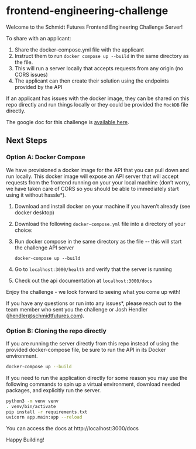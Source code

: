 # frontend-engineering-challenge

Welcome to the Schmidt Futures Frontend Engineering Challenge Server!

To share with an applicant:

1. Share the docker-compose.yml file with the applicant
2. Instruct them to run `docker compose up --build` in the same directory as the file.
3. This will run a server locally that accepts requests from any origin (no CORS issues)
4. The applicant can then create their solution using the endpoints provided by the API

If an applicant has issues with the docker image, they can be shared on this repo directly and run things locally or they could be provided the `MockDB` file directly.

The google doc for this challenge is [available here](https://docs.google.com/document/d/1Hs8iKE__AlDmJokUU1z-y3nhhKd72JgMcK4hq_aGhGk).

## Next Steps

### Option A: Docker Compose

We have provisioned a docker image for the API that you can pull down and run locally. This docker image will expose an API server that will accept requests from the frontend running on your your local machine (don’t worry, we have taken care of CORS so you should be able to immediately start using it without hassle\*).

1. Download and install docker on your machine if you haven’t already (see docker desktop)
2. Download the following `docker-compose.yml` file into a directory of your choice: 
3. Run docker compose in the same directory as the file -- this will start the challenge API server

   `docker-compose up --build`

4. Go to `localhost:3000/health` and verify that the server is running
5. Check out the api documentation at `localhost:3000/docs`

Enjoy the challenge - we look forward to seeing what you come up with!

If you have any questions or run into any issues\*, please reach out to the team member who sent you the challenge or Josh Hendler (jhendler@schmidtfutures.com).

### Option B: Cloning the repo directly

If you are running the server directly from this repo instead of using the provided docker-compose file, be sure to run the API in its Docker environment.

```bash
docker-compose up --build
```

If you need to run the application directly for some reason you may use the following commands to spin up a virtual environment, download needed packages, and explicitly run the server.

```bash
python3 -m venv venv
. venv/bin/activate
pip install -r requirements.txt
uvicorn app.main:app --reload
```

You can access the docs at http://localhost:3000/docs

Happy Building!
